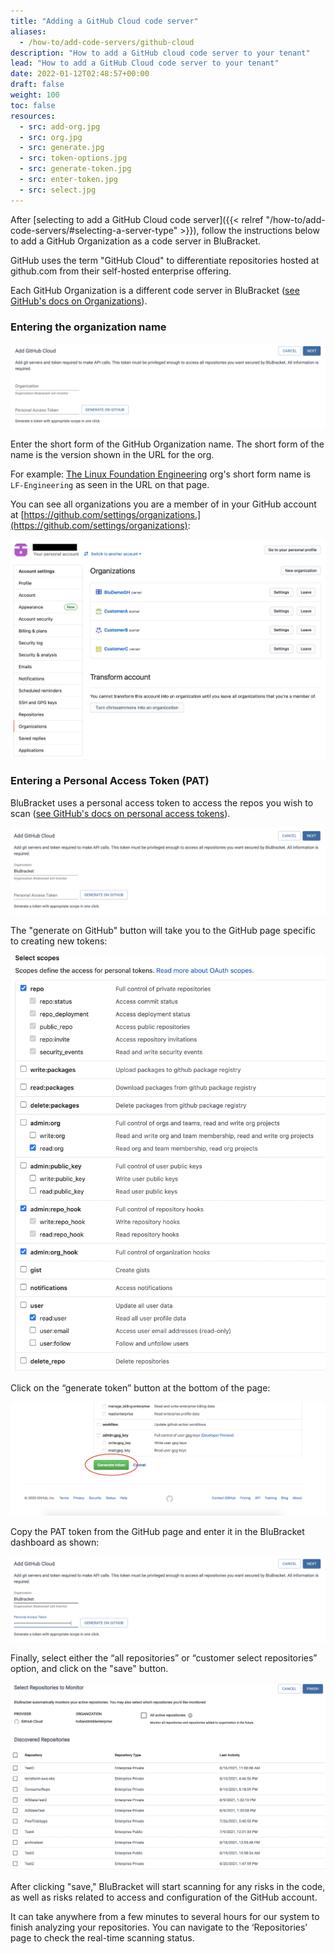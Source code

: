 ```yaml
---
title: "Adding a GitHub Cloud code server"
aliases:
  - /how-to/add-code-servers/github-cloud
description: "How to add a GitHub cloud code server to your tenant"
lead: "How to add a GitHub Cloud code server to your tenant"
date: 2022-01-12T02:48:57+00:00
draft: false
weight: 100
toc: false
resources:
  - src: add-org.jpg
  - src: org.jpg
  - src: generate.jpg
  - src: token-options.jpg
  - src: generate-token.jpg
  - src: enter-token.jpg
  - src: select.jpg
---
```


After [selecting to add a GitHub Cloud code server]({{< relref "/how-to/add-code-servers/#selecting-a-server-type" >}}), follow the instructions below to add a GitHub Organization as a code server in BluBracket.

GitHub uses the term "GitHub Cloud" to differentiate repositories hosted at github.com from their self-hosted enterprise offering.

Each GitHub Organization is a different code server in BluBracket ([see GitHub's docs on Organizations](https://docs.github.com/en/organizations/collaborating-with-groups-in-organizations/about-organizations)).

### Entering the organization name

![Add token Screenshot](add-org.jpg)

Enter the short form of the GitHub Organization name. The short form of the name is the version shown in the URL for the org.

For example: [The Linux Foundation Engineering](https://github.com/LF-Engineering) org's short form name is `LF-Engineering` as seen in the URL on that page.

You can see all organizations you are a member of in your GitHub account at [https://github.com/settings/organizations.](https://github.com/settings/organizations):

![Viewing orgs in GitHub](org.jpg)

### Entering a Personal Access Token (PAT)

BluBracket uses a personal access token to access the repos you wish to scan ([see GitHub's docs on personal access tokens](https://docs.github.com/en/authentication/keeping-your-account-and-data-secure/creating-a-personal-access-token)).

![generate on github Screenshot](generate.jpg)

The "generate on GitHub" button will take you to the GitHub page specific to creating new tokens:

![token options screenshot](token-options.jpg)

Click on the “generate token” button at the bottom of the page:

![generate token screenshot](generate-token.jpg)

Copy the PAT token from the GitHub page and enter it in the BluBracket dashboard as shown:

![enter token screenshot](enter-token.jpg)

Finally, select either the “all repositories” or “customer select repositories” option, and click on the "save" button.

![select screenshot](select.jpg)

After clicking "save," BluBracket will start scanning for any risks in the code, as well as risks related to access and configuration of the GitHub account.

It can take anywhere from a few minutes to several hours for our system to finish analyzing your repositories. You can navigate to the ‘Repositories’ page to check the real-time scanning status.
